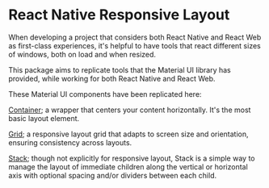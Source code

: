 # React Native Responsive Layout

When developing a project that considers both React Native and React Web as first-class 
experiences, it's helpful to have tools that react different sizes of windows, both on load and 
when resized.

This package aims to replicate tools that the Material UI library has provided, while working 
for both React Native and React Web.

These Material UI components have been replicated here:

[Container](https://mui.com/material-ui/react-container/#main-content); a wrapper that centers 
your content horizontally. It's the most basic layout element.

[Grid](https://mui.com/material-ui/react-grid/#main-content); a responsive layout grid that adapts 
to screen size and orientation, ensuring consistency across layouts.

[Stack](https://mui.com/material-ui/react-stack/#main-content); though not explicitly for 
responsive layout, Stack is a simple way to manage the layout of immediate children along the 
vertical or horizontal axis with optional spacing and/or dividers between each child.